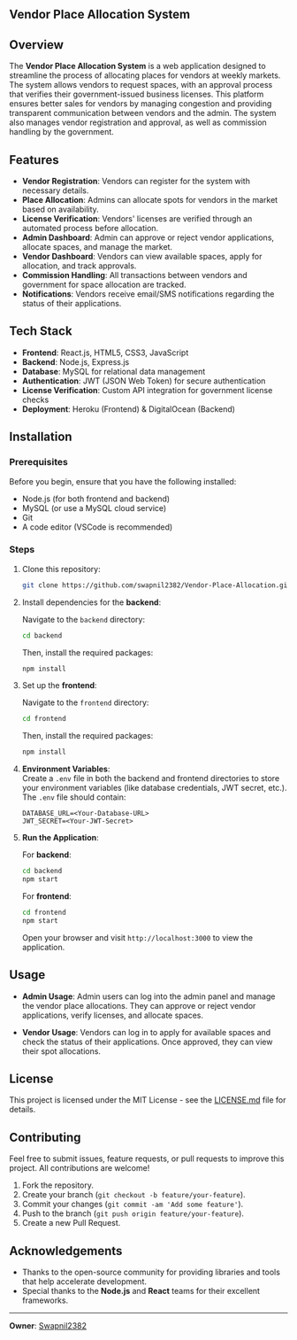 ## Vendor Place Allocation System

## Overview

The **Vendor Place Allocation System** is a web application designed to streamline the process of allocating places for vendors at weekly markets. The system allows vendors to request spaces, with an approval process that verifies their government-issued business licenses. This platform ensures better sales for vendors by managing congestion and providing transparent communication between vendors and the admin. The system also manages vendor registration and approval, as well as commission handling by the government.

## Features

- **Vendor Registration**: Vendors can register for the system with necessary details.
- **Place Allocation**: Admins can allocate spots for vendors in the market based on availability.
- **License Verification**: Vendors' licenses are verified through an automated process before allocation.
- **Admin Dashboard**: Admin can approve or reject vendor applications, allocate spaces, and manage the market.
- **Vendor Dashboard**: Vendors can view available spaces, apply for allocation, and track approvals.
- **Commission Handling**: All transactions between vendors and government for space allocation are tracked.
- **Notifications**: Vendors receive email/SMS notifications regarding the status of their applications.

## Tech Stack

- **Frontend**: React.js, HTML5, CSS3, JavaScript
- **Backend**: Node.js, Express.js
- **Database**: MySQL for relational data management
- **Authentication**: JWT (JSON Web Token) for secure authentication
- **License Verification**: Custom API integration for government license checks
- **Deployment**: Heroku (Frontend) & DigitalOcean (Backend)

## Installation

### Prerequisites

Before you begin, ensure that you have the following installed:

- Node.js (for both frontend and backend)
- MySQL (or use a MySQL cloud service)
- Git
- A code editor (VSCode is recommended)

### Steps

1. Clone this repository:

   ```bash
   git clone https://github.com/swapnil2382/Vendor-Place-Allocation.git
   ```

2. Install dependencies for the **backend**:

   Navigate to the `backend` directory:

   ```bash
   cd backend
   ```

   Then, install the required packages:

   ```bash
   npm install
   ```

3. Set up the **frontend**:

   Navigate to the `frontend` directory:

   ```bash
   cd frontend
   ```

   Then, install the required packages:

   ```bash
   npm install
   ```

4. **Environment Variables**:  
   Create a `.env` file in both the backend and frontend directories to store your environment variables (like database credentials, JWT secret, etc.). The `.env` file should contain:

   ```
   DATABASE_URL=<Your-Database-URL>
   JWT_SECRET=<Your-JWT-Secret>
   ```

5. **Run the Application**:

   For **backend**:

   ```bash
   cd backend
   npm start
   ```

   For **frontend**:

   ```bash
   cd frontend
   npm start
   ```

   Open your browser and visit `http://localhost:3000` to view the application.

## Usage

- **Admin Usage**: Admin users can log into the admin panel and manage the vendor place allocations. They can approve or reject vendor applications, verify licenses, and allocate spaces.
  
- **Vendor Usage**: Vendors can log in to apply for available spaces and check the status of their applications. Once approved, they can view their spot allocations.

## License

This project is licensed under the MIT License - see the [LICENSE.md](LICENSE.md) file for details.

## Contributing

Feel free to submit issues, feature requests, or pull requests to improve this project. All contributions are welcome!

1. Fork the repository.
2. Create your branch (`git checkout -b feature/your-feature`).
3. Commit your changes (`git commit -am 'Add some feature'`).
4. Push to the branch (`git push origin feature/your-feature`).
5. Create a new Pull Request.

## Acknowledgements

- Thanks to the open-source community for providing libraries and tools that help accelerate development.
- Special thanks to the **Node.js** and **React** teams for their excellent frameworks.
  
---

**Owner**: [Swapnil2382](https://github.com/swapnil2382) 
 
 
